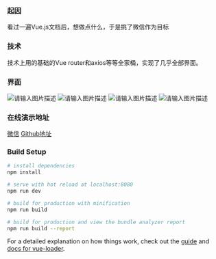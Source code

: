 ### 起因
看过一遍Vue.js文档后，想做点什么，于是挑了微信作为目标
### 技术
技术上用的基础的Vue router和axios等等全家桶，实现了几乎全部界面。
### 界面
![请输入图片描述][1]
![请输入图片描述][2]
![请输入图片描述][3]
![请输入图片描述][4]
### 在线演示地址
[微信](http://www.ricofishing.com)
[Github地址](https://github.com/RicardoCao-Biker/vue-wechat)

  [1]: http://39.107.107.62/vuenote/vuewechat1.jpg
  [2]: http://39.107.107.62/vuenote/vuewechat2.jpg
  [3]: http://39.107.107.62/vuenote/vuewechat3.jpg
  [4]: http://39.107.107.62/vuenote/vuewechat4.jpg

### Build Setup

``` bash
# install dependencies
npm install

# serve with hot reload at localhost:8080
npm run dev

# build for production with minification
npm run build

# build for production and view the bundle analyzer report
npm run build --report
```

For a detailed explanation on how things work, check out the [guide](http://vuejs-templates.github.io/webpack/) and [docs for vue-loader](http://vuejs.github.io/vue-loader).
